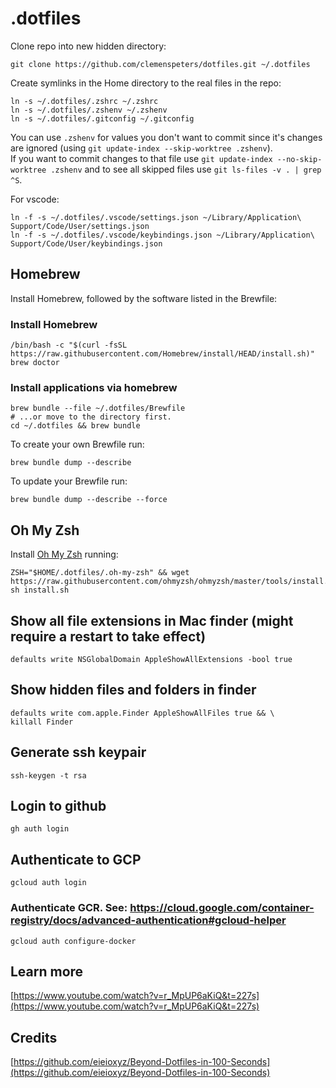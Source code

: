 # .dotfiles

Clone repo into new hidden directory:

```shell
git clone https://github.com/clemenspeters/dotfiles.git ~/.dotfiles
```

Create symlinks in the Home directory to the real files in the repo:

```shell
ln -s ~/.dotfiles/.zshrc ~/.zshrc
ln -s ~/.dotfiles/.zshenv ~/.zshenv
ln -s ~/.dotfiles/.gitconfig ~/.gitconfig
```

You can use `.zshenv` for values you don't want to commit since it's changes are ignored (using `git update-index --skip-worktree .zshenv`).  
If you want to commit changes to that file use `git update-index --no-skip-worktree .zshenv` and to see all skipped files use `git ls-files -v . | grep ^S`.

For vscode:

```shell
ln -f -s ~/.dotfiles/.vscode/settings.json ~/Library/Application\ Support/Code/User/settings.json
ln -f -s ~/.dotfiles/.vscode/keybindings.json ~/Library/Application\ Support/Code/User/keybindings.json
```

## Homebrew

Install Homebrew, followed by the software listed in the Brewfile:

### Install Homebrew

```shell
/bin/bash -c "$(curl -fsSL https://raw.githubusercontent.com/Homebrew/install/HEAD/install.sh)"
brew doctor
```

### Install applications via homebrew

```shell
brew bundle --file ~/.dotfiles/Brewfile
# ...or move to the directory first.
cd ~/.dotfiles && brew bundle
```

To create your own Brewfile run:

```shell
brew bundle dump --describe
```

To update your Brewfile run:

```shell
brew bundle dump --describe --force
```

## Oh My Zsh

Install [Oh My Zsh](https://github.com/ohmyzsh/ohmyzsh) running:

```shell
ZSH="$HOME/.dotfiles/.oh-my-zsh" && wget https://raw.githubusercontent.com/ohmyzsh/ohmyzsh/master/tools/install.sh
sh install.sh
```

## Show all file extensions in Mac finder (might require a restart to take effect)

```shell
defaults write NSGlobalDomain AppleShowAllExtensions -bool true
```

## Show hidden files and folders in finder

```shell
defaults write com.apple.Finder AppleShowAllFiles true && \
killall Finder
```

## Generate ssh keypair

```shell
ssh-keygen -t rsa
```

## Login to github

```shell
gh auth login
```

## Authenticate to GCP

```shell
gcloud auth login
```

### Authenticate GCR. See: <https://cloud.google.com/container-registry/docs/advanced-authentication#gcloud-helper>

```shell
gcloud auth configure-docker
```

## Learn more

[https://www.youtube.com/watch?v=r_MpUP6aKiQ&t=227s](https://www.youtube.com/watch?v=r_MpUP6aKiQ&t=227s)

## Credits

[https://github.com/eieioxyz/Beyond-Dotfiles-in-100-Seconds](https://github.com/eieioxyz/Beyond-Dotfiles-in-100-Seconds)
